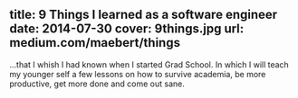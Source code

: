 title: 9 Things I learned as a software engineer
date: 2014-07-30
cover: 9things.jpg
url: medium.com/maebert/things
---

…that I whish I had known when I started Grad School. In which I will teach my younger self a few lessons on how to survive academia, be more productive, get more done and come out sane.
